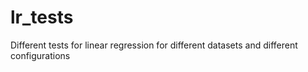 # lr_tests
Different tests for linear regression for different datasets and different configurations
